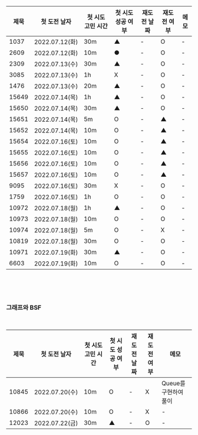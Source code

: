 |제묵|첫 도전 날자|첫 시도 고민 시간|첫 시도 성공 여부|재도전 날짜|재도전 여부|메모|
|---|-------|--------|---|---|---|---|
|1037|2022.07.12(화)|30m|▲|-|O|-|
|2609|2022.07.12(화)|10m|●|-|O|-|
|2309|2022.07.13(수)|30m|▲|-|O|-|
|3085|2022.07.13(수)|1h|X|-|O|-|
|1476|2022.07.13(수)|20m|▲|-|O|-|
|15649|2022.07.14(목)|1h|▲|-|O|-|
|15650|2022.07.14(목)|30m|▲|-|O|-|
|15651|2022.07.14(목)|5m|O|-|▲|-|
|15652|2022.07.14(목)|10m|O|-|▲|-|
|15654|2022.07.16(토)|10m|O|-|▲|-|
|15655|2022.07.16(토)|10m|O|-|▲|-|
|15656|2022.07.16(토)|10m|O|-|▲|-|
|15657|2022.07.16(토)|10m|O|-|▲|-|
|9095|2022.07.16(토)|30m|X|-|O|-|
|1759|2022.07.16(토)|1h|O|-|O|-|
|10972|2022.07.18(월)|1h|▲|-|O|-|
|10973|2022.07.18(월)|10m|O|-|O|-|
|10974|2022.07.18(월)|5m|O|-|X|-|
|10819|2022.07.18(월)|30m|O|-|O|-|
|10971|2022.07.19(화)|30m|▲|-|O|-|
|6603|2022.07.19(화)|10m|O|-|O|-|

<br>
<br>
<br>

### 그래프와 BSF

<br>

|제묵|첫 도전 날자|첫 시도 고민 시간|첫 시도 성공 여부|재도전 날짜|재도전 여부|메모|
|---|-------|--------|---|---|---|---|
|10845|2022.07.20(수)|10m|O|-|X|Queue를 구현하여 풀이|
|10866|2022.07.20(수)|10m|O|-|X|-|
|12023|2022.07.22(금)|30m|▲|-|O|-|